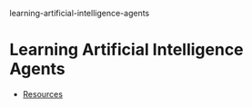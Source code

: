 learning-artificial-intelligence-agents
# Learning Artificial Intelligence Agents

- [Resources](./RESOURCES.md)
